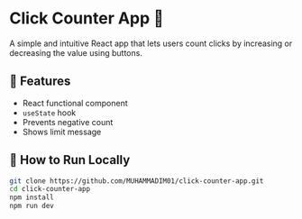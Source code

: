 # Click Counter App 🧮

A simple and intuitive React app that lets users count clicks by increasing or decreasing the value using buttons.

## 📌 Features
- React functional component
- `useState` hook
- Prevents negative count
- Shows limit message

## 🚀 How to Run Locally

```bash
git clone https://github.com/MUHAMMADIM01/click-counter-app.git
cd click-counter-app
npm install
npm run dev
